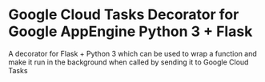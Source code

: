 # Google Cloud Tasks Decorator for Google AppEngine Python 3 + Flask
A decorator for Flask + Python 3 which can be used to wrap a function and make it run in the background when called by sending it to Google Cloud Tasks
